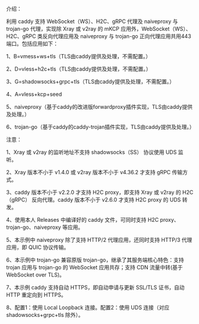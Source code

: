 介绍：

利用 caddy 支持 WebSocket（WS）、H2C、gRPC 代理及 naiveproxy 与 trojan-go 代理，实现除 Xray 或 v2ray 的 mKCP 应用外，WebSocket（WS）、H2C、gRPC 类反向代理应用及 naiveproxy 与 trojan-go 正向代理应用共用443端口。包括应用如下：

1、B=vmess+ws+tls（TLS由caddy提供及处理，不需配置。）

2、D=vless+h2c+tls（TLS由caddy提供及处理，不需配置。）

3、G=shadowsocks+grpc+tls（TLS由caddy提供及处理，不需配置。）

4、A=vless+kcp+seed

5、naiveproxy（基于caddy的改进版forwardproxy插件实现，TLS由caddy提供及处理。）

6、trojan-go（基于caddy的caddy-trojan插件实现，TLS由caddy提供及处理。）

注意：

1、Xray 或 v2ray 的监听地址不支持 shadowsocks（SS） 协议使用 UDS 监听。

2、Xray 版本不小于 v1.4.0 或 v2ray 版本不小于 v4.36.2 才支持 gRPC 传输方式。

3、caddy 版本不小于 v2.2.0 才支持 H2C proxy，即支持 Xray 或 v2ray 的 H2C（gRPC） 反向代理。caddy 版本不小于 v2.6.0 才支持 H2C proxy 的 UDS 转发。

4、使用本人 Releases 中编译好的 caddy 文件，可同时支持 H2C proxy、trojan-go、naiveproxy 等应用。

5、本示例中 naiveproxy 除了支持 HTTP/2 代理应用，还同时支持 HTTP/3 代理应用，即 QUIC 协议传输。

6、本示例中 trojan-go 兼容原版 trojan-go，继承了其服务端核心特色：支持 trojan 应用与 trojan-go 的 WebSocket 应用共存；支持 CDN 流量中转(基于 WebSocket over TLS)。

7、本示例 caddy 支持自动 HTTPS，即自动申请与更新 SSL/TLS 证书，自动 HTTP 重定向到 HTTPS。

8、配置1：使用 Local Loopback 连接。配置2：使用 UDS 连接（对应 shadowsocks+grpc+tls 除外）。
